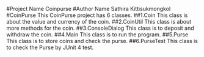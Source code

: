 #Project Name
Coinpurse
#Author Name
Sathira Kittisukmongkol
#CoinPurse
This CoinPurse project has 6 classes.
##1.Coin
This class is about the value and currency of the coin.
##2.CoinUtil
This class is about more methods for the coin.
##3.ConsoleDialog
This class is to deposit and withdraw the coin.
##4.Main
This class is to run the program.
##5.Purse
This class is to store coins and check the purse.
##6.PurseTest
This class is to check the Purse by JUnit 4 test.

